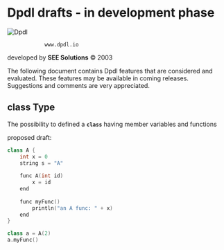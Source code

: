 # Dpdl drafts - in development phase

![Dpdl](https://www.dpdl.io/images/dpdl-io.png)

				www.dpdl.io

	
developed by
**SEE Solutions**
&copy; 2003

The following document contains Dpdl features that are considered and evaluated.
These features may be available in coming releases.
Suggestions and comments are very appreciated.



## class Type

The possibility to defined a **`class`** having member variables and functions

proposed draft:
```c++
class A {
	int x = 0
	string s = "A"
	
	func A(int id)
		x = id
	end
	
	func myFunc()
		println("an A func: " + x)
	end
}

class a = A(2)
a.myFunc()
```
